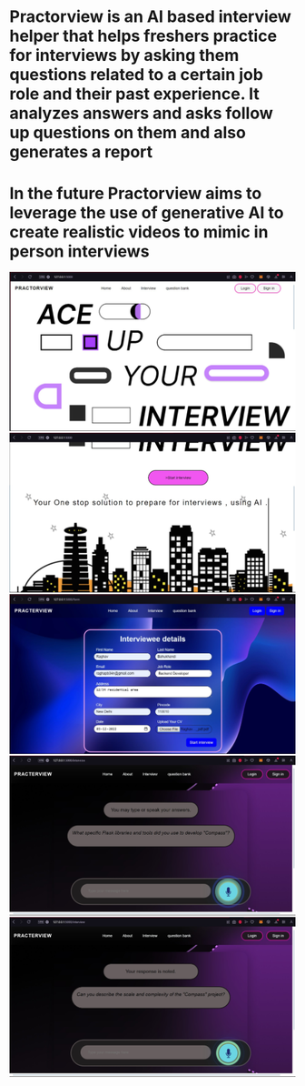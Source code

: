 # Practorview is an AI based interview helper that helps freshers practice for interviews by asking them questions related to a certain job role and their past experience. It analyzes answers and asks follow up questions on them and also generates a report

# In the future Practorview aims to leverage the use of generative AI to create realistic videos to mimic in person interviews

<img src="https://github.com/PandaBean18/RIDEhack/blob/main/demo/home_1.jpg?raw=true">

<img src="https://github.com/PandaBean18/RIDEhack/blob/main/demo/home_2.jpg?raw=true">

<img src="https://github.com/PandaBean18/RIDEhack/blob/main/demo/form.jpg?raw=true">

<img src="https://github.com/PandaBean18/RIDEhack/blob/main/demo/interview.jpg?raw=true">

<img src="https://github.com/PandaBean18/RIDEhack/blob/main/demo/interview_2.jpg?raw=true">




